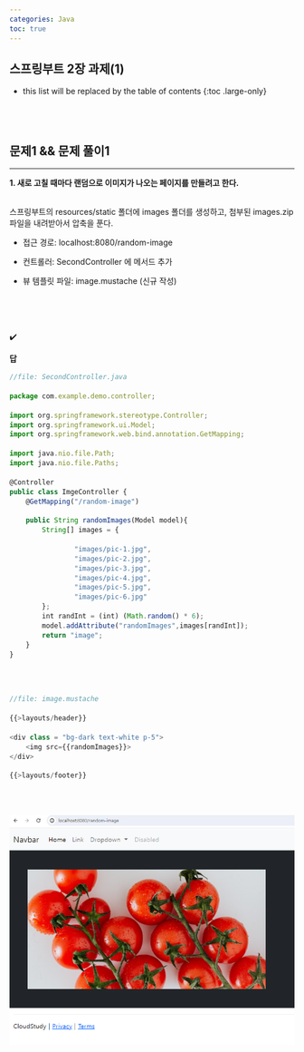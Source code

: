 ```yaml
---
categories: Java
toc: true
---
```


## 스프링부트 2장 과제(1)
* this list will be replaced by the table of contents
{:toc .large-only}
  <br> 
  <br>
  <br>
  <br>

## 문제1 && 문제 풀이1
___
**1. 새로 고칠 때마다 랜덤으로 이미지가 나오는 페이지를 만들려고 한다.**
<br>
<br>

스프링부트의 resources/static 폴더에 images 폴더를 생성하고, 첨부된 images.zip 파일을 내려받아서 압축을 푼다.
<br>

* 접근 경로: localhost:8080/random-image <br>

* 컨트롤러: SecondController 에 메서드 추가 <br>
* 뷰 템플릿 파일: image.mustache (신규 작성)

<br>
<br>
<br>

✔️
<br>

**답**
<br>
```js
//file: SecondController.java

package com.example.demo.controller;

import org.springframework.stereotype.Controller;
import org.springframework.ui.Model;
import org.springframework.web.bind.annotation.GetMapping;

import java.nio.file.Path;
import java.nio.file.Paths;

@Controller
public class ImgeController {
    @GetMapping("/random-image")

    public String randomImages(Model model){
        String[] images = {

                "images/pic-1.jpg",
                "images/pic-2.jpg",
                "images/pic-3.jpg",
                "images/pic-4.jpg",
                "images/pic-5.jpg",
                "images/pic-6.jpg"
        };
        int randInt = (int) (Math.random() * 6);
        model.addAttribute("randomImages",images[randInt]);
        return "image";
    }
}

```
<br>
<br>

```js
//file: image.mustache

{{>layouts/header}}

<div class = "bg-dark text-white p-5">
    <img src={{randomImages}}>
</div>

{{>layouts/footer}}
```
<br>
<br>

![첨부1](https://github.com/YuiLoong/YuiLoong.github.io/blob/master/assets/img/0516_1.png?raw=true)

<br>
